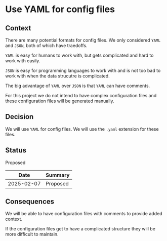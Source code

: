 # Use YAML for config files

## Context

There are many potential formats for config files. We only considered `YAML` and
`JSON`, both of which have traedoffs.

`YAML` is easy for humans to work with, but gets complicated and hard to work with easily.

`JSON` is easy for programming languages to work with and is not too bad to work
with when the data strucutre is complicated.

The big advantage of `YAML` over `JSON` is that `YAML` can have comments. 

For this project we do not intend to have complex configuration files and these
configuration files will be generated manually. 

## Decision

We will use `YAML` for config files. We will use the `.yaml` extension for these files.

## Status

Proposed

| Date       | Summary  |
|------------|----------|
| 2025-02-07 | Proposed |

## Consequences

We will be able to have configuration files with comments to provide added context.

If the configuration files get to have a complicated structure they will be more
difficult to maintain.
